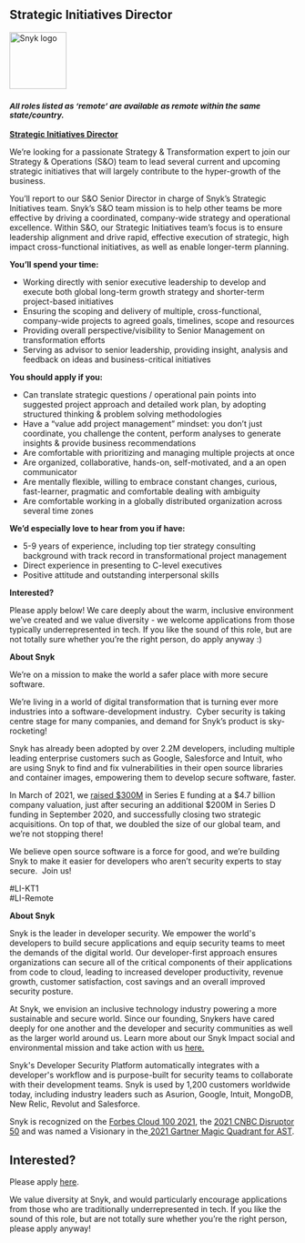 Strategic Initiatives Director
---

<img src="https://res.cloudinary.com/snyk/image/upload/v1537345894/press-kit/brand/logo-black.png" width="100" alt="Snyk logo" />

<h3><em><strong><sub>All roles listed as ‘remote’ are available as remote within the same state/country.</sub></strong></em></h3>
<p><span style="text-decoration: underline;"><strong>Strategic Initiatives Director</strong></span></p>
<p><span style="font-weight: 400;">We’re looking for a passionate Strategy &amp; Transformation expert to join our Strategy &amp; Operations (S&amp;O) team to lead several current and upcoming strategic initiatives that will largely contribute to the hyper-growth of the business.</span></p>
<p><span style="font-weight: 400;">You’ll report to our S&amp;O Senior Director in charge of Snyk’s Strategic Initiatives team. Snyk’s S&amp;O team mission is to help other teams be more effective by driving a coordinated, company-wide strategy and operational excellence. Within S&amp;O, our Strategic Initiatives team’s focus is to ensure leadership alignment and drive rapid, effective execution of strategic, high impact cross-functional initiatives, as well as enable longer-term planning.</span></p>
<p><strong>You’ll spend your time:</strong></p>
<ul>
<li style="font-weight: 400;"><span style="font-weight: 400;">Working directly with senior executive leadership to develop and execute both global long-term growth strategy and shorter-term project-based initiatives</span></li>
<li style="font-weight: 400;"><span style="font-weight: 400;">Ensuring the scoping and delivery of multiple, cross-functional, company-wide projects to agreed goals, timelines, scope and resources</span></li>
<li style="font-weight: 400;"><span style="font-weight: 400;">Providing overall perspective/visibility to Senior Management on transformation efforts</span></li>
<li style="font-weight: 400;"><span style="font-weight: 400;">Serving as advisor to senior leadership, providing insight, analysis and feedback on ideas and business-critical initiatives</span></li>
</ul>
<p><strong>You should apply if you:</strong></p>
<ul>
<li style="font-weight: 400;"><span style="font-weight: 400;">Can translate strategic questions / operational pain points into suggested project approach and detailed work plan, by adopting structured thinking &amp; problem solving methodologies</span></li>
<li style="font-weight: 400;"><span style="font-weight: 400;">Have a “value add project management” mindset: you don’t just coordinate, you challenge the content, perform analyses to generate insights &amp; provide business recommendations&nbsp;&nbsp;</span></li>
<li style="font-weight: 400;"><span style="font-weight: 400;">Are comfortable with prioritizing and managing multiple projects at once</span></li>
<li style="font-weight: 400;"><span style="font-weight: 400;">Are organized, collaborative, hands-on, self-motivated, and a an open communicator</span></li>
<li style="font-weight: 400;"><span style="font-weight: 400;">Are mentally flexible, willing to embrace constant changes, curious, fast-learner, pragmatic and comfortable dealing with ambiguity</span></li>
<li style="font-weight: 400;"><span style="font-weight: 400;">Are comfortable working in a globally distributed organization across several time zones</span></li>
</ul>
<p><strong>We’d especially love to hear from you if have:</strong></p>
<ul>
<li style="font-weight: 400;"><span style="font-weight: 400;">5-9 years of experience, including top tier strategy consulting background with track record in transformational project management</span></li>
<li style="font-weight: 400;"><span style="font-weight: 400;">Direct experience in presenting to C-level executives</span></li>
<li style="font-weight: 400;"><span style="font-weight: 400;">Positive attitude and outstanding interpersonal skills</span></li>
</ul>
<p><strong>Interested?</strong></p>
<p><span style="font-weight: 400;">Please apply below! We care deeply about the warm, inclusive environment we’ve created and we value diversity - we welcome applications from those typically underrepresented in tech. If you like the sound of this role, but are not totally sure whether you’re the right person, do apply anyway :)</span></p>
<p class="p1"><span class="s1"><strong>About Snyk</strong></span></p>
<p><span style="font-weight: 400;">We’re on a mission to make the world a safer place with more secure software.</span></p>
<p><span style="font-weight: 400;">We’re living in a world of digital transformation that is turning ever more industries into a software-development industry.&nbsp; Cyber security is taking centre stage for many companies, and demand for Snyk’s product is sky-rocketing!&nbsp;&nbsp;</span></p>
<p><span style="font-weight: 400;">Snyk has already been adopted by over 2.2M developers, including multiple leading enterprise customers such as Google, Salesforce and Intuit, who are using Snyk to find and fix vulnerabilities in their open source libraries and container images, empowering them to develop secure software, faster.</span></p>
<p><span style="font-weight: 400;">In March of 2021, we <a href="https://snyk.io/news/snyk-advances-developer-first-security-with-series-e-investment/" target="_blank">raised $300M</a> in Series E funding at a $4.7 billion company valuation, just after securing an additional $200M in Series D funding in September 2020, and successfully closing two strategic acquisitions. On top of that, we doubled the size of our global team, and we’re not stopping there!&nbsp;&nbsp;</span></p>
<p><span style="font-weight: 400;">We believe open source software is a force for good, and we’re building Snyk to make it easier for developers who aren’t security experts to stay secure.&nbsp; Join us!</span></p>
<p><span style="font-weight: 400;">#LI-KT1 <br>#LI-Remote</span></p><div class="content-conclusion"><p><strong>About Snyk</strong></p>
<p><span style="font-weight: 400;">Snyk is the leader in developer security. We empower the world's developers to build secure applications and equip security teams to meet the demands of the digital world. Our developer-first approach ensures organizations can secure all of the critical components of their applications from code to cloud, leading to increased developer productivity, revenue growth, customer satisfaction, cost savings and an overall improved security posture.&nbsp;</span></p>
<p><span style="font-weight: 400;">At Snyk, we envision an inclusive technology industry powering a more sustainable and secure world.</span> <span style="font-weight: 400;">Since our founding, Snykers have cared deeply for one another and the developer and security communities as well as the larger world around us. Learn more about our Snyk Impact social and environmental mission and take action with us </span><a href="https://snyk.io/about/snyk-impact/"><span style="font-weight: 400;">here.</span></a></p>
<p><span style="font-weight: 400;">Snyk's Developer Security Platform automatically integrates with a developer's workflow and is purpose-built for security teams to collaborate with their development teams. Snyk is used by 1,200 customers worldwide today, including industry leaders such as Asurion, Google, Intuit, MongoDB, New Relic, Revolut and Salesforce.</span></p>
<p><span style="font-weight: 400;">Snyk is recognized on the </span><a href="https://www.forbes.com/cloud100/#6f24b5ba5f94"><span style="font-weight: 400;">Forbes Cloud 100 2021</span></a><span style="font-weight: 400;">, the </span><a href="https://www.cnbc.com/2021/05/25/these-are-the-2021-cnbc-disruptor-50-companies.html"><span style="font-weight: 400;">2021 CNBC Disruptor 50</span></a><span style="font-weight: 400;"> and was named a Visionary in the</span><a href="https://snyk.io/blog/snyk-visionary-2021-gartner-magic-quadrant-for-ast/"><span style="font-weight: 400;"> 2021 Gartner Magic Quadrant for AST</span></a><span style="font-weight: 400;">.</span></p></div>

Interested?
---

Please apply [here](https://boards.greenhouse.io/snyk/jobs/5971406002#app).

We value diversity at Snyk, and would particularly encourage applications from those who are traditionally underrepresented in tech.
If you like the sound of this role, but are not totally sure whether you’re the right person, please apply anyway!
